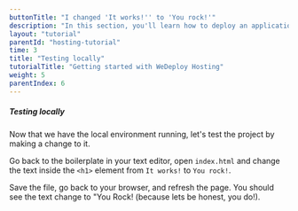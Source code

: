 ```yaml
---
buttonTitle: "I changed 'It works!'' to 'You rock!'"
description: "In this section, you'll learn how to deploy an application using WeDeploy Dashboard."
layout: "tutorial"
parentId: "hosting-tutorial"
time: 3
title: "Testing locally"
tutorialTitle: "Getting started with WeDeploy Hosting"
weight: 5
parentIndex: 6
---
```


##### Testing locally

Now that we have the local environment running, let's test the project by making a change to it. 

Go back to the boilerplate in your text editor, open `index.html` and change the text inside the `<h1>` element from `It works!` to `You rock!`.

Save the file, go back to your browser, and refresh the page. You should see the text change to "You Rock! (because lets be honest, you do!).


